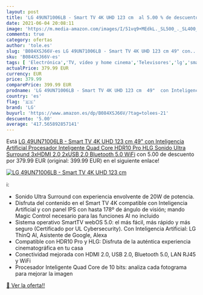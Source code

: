 ```yaml
---
layout: post
title: 'LG 49UN71006LB - Smart TV 4K UHD 123 cm  al 5.00 % de descuento'
date: 2021-06-04 20:08:11
image: 'https://m.media-amazon.com/images/I/51vq9+MEdkL._SL500_._SL400_.jpg'
comments: true
category: ofertas
author: 'tole.es'
slug: 'B084XSJ66V-es LG 49UN71006LB - Smart TV 4K UHD 123 cm 49" con...'
sku: 'B084XSJ66V-es'
tags: [ 'Electrónica','TV, vídeo y home cinema','Televisores','lg','smart','tv', ]
actualPrice: 379.99 EUR
currency: EUR
price: 379.99
comparePrice: 399.99 EUR
prodname: 'LG 49UN71006LB - Smart TV 4K UHD 123 cm  49"  con Inteligencia Artificial  Procesador Inteligente Quad Core  HDR10 Pro  HLG  Sonido Ultra Surround  3xHDMI 2.0  2xUSB 2.0  Bluetooth 5.0  WiFi'
country: 'es'
flag: '🇪🇸'
brand: 'LG'
buyurl: 'https://www.amazon.es/dp/B084XSJ66V/?tag=tolees-21'
descuento: '5.00'
average: '417.565892857141'
---
```


Está [LG 49UN71006LB - Smart TV 4K UHD 123 cm  49"  con Inteligencia Artificial  Procesador Inteligente Quad Core  HDR10 Pro  HLG  Sonido Ultra Surround  3xHDMI 2.0  2xUSB 2.0  Bluetooth 5.0  WiFi](https://www.amazon.es/dp/B084XSJ66V/?tag=tolees-21) con 5.00 de descuento por 379.99 EUR (original: 399.99 EUR) en el siguiente enlace!

[![LG 49UN71006LB - Smart TV 4K UHD 123 cm ](https://m.media-amazon.com/images/I/51vq9+MEdkL._SL500_._SL400_.jpg)](https://www.amazon.es/dp/B084XSJ66V/?tag=tolees-21)

ℹ️:

- Sonido Ultra Surround con experiencia envolvente de 20W de potencia.
- Disfruta del contenido en el Smart TV 4K compatible con Inteligencia Artificial y con panel IPS con hasta 178º de ángulo de visión; mando Magic Control necesario para las funciones AI no incluido
- Sistema operativo SmartTV webOS 5.0: el más fácil, más rápido y más seguro (Certificado por UL Cybersecurity). Con Inteligencia Artificial: LG ThinQ AI, Asistente de Google, Alexa
- Compatible con HDR10 Pro y HLG: Disfruta de la auténtica experiencia cinematográfica en tu casa
- Conectividad mejorada con HDMI 2.0, USB 2.0, Bluetooth 5.0, LAN RJ45 y WiFi
- Procesador Inteligente Quad Core de 10 bits: analiza cada fotograma para mejorar la imagen

[🛒 Ver la oferta!!](https://www.amazon.es/dp/B084XSJ66V/?tag=tolees-21)
